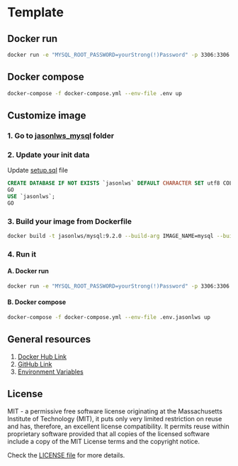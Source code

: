 # Template

## Docker run

```bash
docker run -e "MYSQL_ROOT_PASSWORD=yourStrong(!)Password" -p 3306:3306  --name mysql --hostname mysql -d mysql:9.2.0
```

## Docker compose 

```bash
docker-compose -f docker-compose.yml --env-file .env up
```

## Customize image

### 1. Go to [jasonlws_mysql](https://github.com/jasonlws/docker-library/tree/master/mysql/jasonlws_mysql) folder

### 2. Update your init data

Update [setup.sql](https://github.com/jasonlws/docker-library/blob/master/mysql/jasonlws_mysql/setup.sql) file

```sql
CREATE DATABASE IF NOT EXISTS `jasonlws` DEFAULT CHARACTER SET utf8 COLLATE utf8_general_ci;
GO
USE `jasonlws`;
GO
```

### 3. Build your image from Dockerfile

```bash
docker build -t jasonlws/mysql:9.2.0 --build-arg IMAGE_NAME=mysql --build-arg IMAGE_TAG=9.2.0 --no-cache .
```

### 4. Run it

#### A. Docker run

```bash
docker run -e "MYSQL_ROOT_PASSWORD=yourStrong(!)Password" -p 3306:3306  --name mysql --hostname mysql -d jasonlws/mysql:9.2.0
```

#### B. Docker compose

```bash
docker-compose -f docker-compose.yml --env-file .env.jasonlws up
```

## General resources

1. [Docker Hub Link](https://hub.docker.com/_/mysql)
2. [GitHub Link](https://github.com/docker-library/mysql)
3. [Environment Variables](https://dev.mysql.com/doc/refman/9.2/en/environment-variables.htmls)


## License

MIT - a permissive free software license originating at the Massachusetts Institute of Technology (MIT), it puts only very limited restriction on reuse and has, therefore, an excellent license compatibility. It permits reuse within proprietary software provided that all copies of the licensed software include a copy of the MIT License terms and the copyright notice.

Check the [LICENSE file](https://github.com/jasonlws/docker-library/blob/master/LICENSE) for more details.